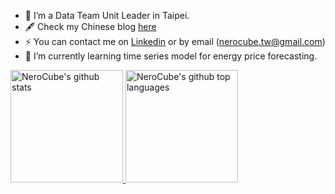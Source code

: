- 🔭  I’m a Data Team Unit Leader in Taipei.
- 🖋  Check my Chinese blog [here](https://nerocube.github.io/) 
- ⚡  You can contact me on [Linkedin](https://www.linkedin.com/in/nero-chen-6508b7155/) or by email (nerocube.tw@gmail.com)
- 🌱 I’m currently learning time series model for energy price forecasting.

<a href="https://github.com/NeroCube">
  <img height="180em" src="https://github-readme-stats.vercel.app/api?username=NeroCube&show_icons=true&theme=merko&count_private=true" alt="NeroCube's github stats" />
  <img height="180em" src="https://github-readme-stats.vercel.app/api/top-langs/?username=NeroCube&theme=merko&layout=compact" alt="NeroCube's github top languages" />
</a>
<br/>

<!--
**NeroCube/nerocube** is a ✨ _special_ ✨ repository because its `README.md` (this file) appears on your GitHub profile.

Here are some ideas to get you started:

- 🔭 I’m currently working on ...
- 🌱 I’m currently learning ...
- 👯 I’m looking to collaborate on ...
- 🤔 I’m looking for help with ...
- 💬 Ask me about ...
- 📫 How to reach me: ...
- 😄 Pronouns: ...
- ⚡ Fun fact: ...
-->
